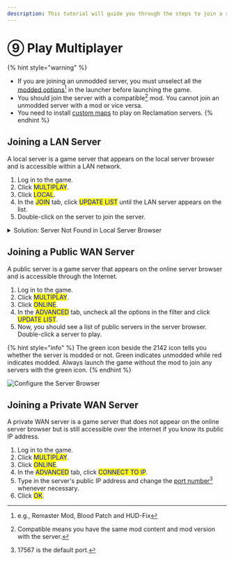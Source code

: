 ```yaml
---
description: This tutorial will guide you through the steps to join a server.
---
```


# ⑨ Play Multiplayer

{% hint style="warning" %}
* If you are joining an unmodded server, you must unselect all the [modded options](#user-content-fn-1)[^1] in the launcher before launching the game.
* You should join the server with a compatible[^2] mod. You cannot join an unmodded server with a mod or vice versa.
* You need to install [custom maps](apply-openspy-patches.md#installing-the-reclamation-map-pack) to play on Reclamation servers.
{% endhint %}

## Joining a LAN Server

A local server is a game server that appears on the local server browser and is accessible within a LAN network.

1. Log in to the game.
2. Click <mark style="color:blue;">MULTIPLAY</mark>.
3. Click <mark style="color:blue;">LOCAL</mark>.
4. In the <mark style="color:blue;">JOIN</mark> tab, click <mark style="color:blue;">UPDATE LIST</mark> until the LAN server appears on the list.
5. ​Double-click on the server to join the server.

<details>

<summary>Solution: Server Not Found in Local Server Browser</summary>

Ensure the following:

* You have connected to the same LAN network that the server is hosted on.&#x20;
* You cannot find the server in the local server browser even when the server is up.

If the above still does not rule out the cause for you, then follow these steps:

Click <mark style="color:blue;">ONLINE</mark>. In the <mark style="color:blue;">ADVANCED</mark> tab, click <mark style="color:blue;">CONNECT TO IP</mark>. Type in the server's local IP address. Click <mark style="color:blue;">OK</mark>.

A local IP address is usually in the pattern of 192.168.x.x. The server hoster will know his or her local IP address on the loading screen once the server is launched.

But have you ever wondered why? Like why your LAN server just doesn't show up in the local server browser, or why you just can't see your friend's server!

Most probably, it's because your PC is having multiple network adapters, especially when you have applications like Hamachi, VirtualBox or VMWare installed.

The simplest solution is to disable all other network adapters except the one for your current network.

1. Navigate to <mark style="color:blue;">Network and Sharing Center</mark> in your control panel.
2. Click <mark style="color:blue;">Change adapter settings</mark>.&#x20;
3. Right-click on the adapter that you want to disable and click <mark style="color:blue;">Disable</mark>.
4. Check this on your server computer first, followed by the computers connecting to the server.

Reference: [https://superuser.com/questions/610733/networking-games-cant-see-join-anyone-elses-lan-servers-unless-i-host](https://superuser.com/questions/610733/networking-games-cant-see-join-anyone-elses-lan-servers-unless-i-host)

</details>

## Joining a Public WAN Server

​A public server is a game server that appears on the online server browser and is accessible through the Internet.

1. Log in to the game.
2. Click <mark style="color:blue;">MULTIPLAY</mark>.
3. Click <mark style="color:blue;">ONLINE</mark>.
4. In the <mark style="color:blue;">ADVANCED</mark> tab, uncheck all the options in the filter and click <mark style="color:blue;">UPDATE LIST</mark>.
5. Now, you should see a list of public servers in the server browser. Double-click a server to play.

{% hint style="info" %}
​The green icon beside the 2142 icon tells you whether the server is modded or not. Green indicates unmodded while red indicates modded. Always launch the game without the mod to join any servers with the green icon.
{% endhint %}

![Configure the Server Browser](../.gitbook/assets/pic7\_orig.png)

## Joining a Private WAN Server

A private WAN server is a game server that does not appear on the online server browser but is still accessible over the internet if you know its public IP address.

1. Log in to the game.
2. Click <mark style="color:blue;">MULTIPLAY</mark>.
3. Click <mark style="color:blue;">ONLINE</mark>.
4. In the <mark style="color:blue;">ADVANCED</mark> tab, click <mark style="color:blue;">CONNECT TO IP</mark>.
5. Type in the server's public IP address and change the [port number](#user-content-fn-3)[^3] whenever necessary.
6. Click <mark style="color:blue;">OK</mark>.

[^1]: e.g., Remaster Mod, Blood Patch and HUD-Fix

[^2]: Compatible means you have the same mod content and mod version with the server.

[^3]: 17567 is the default port.
